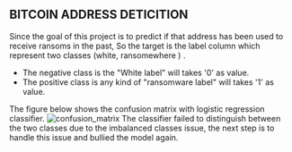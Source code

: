 ## BITCOIN ADDRESS DETICITION 

Since the goal of this project is to predict if that address has been used to receive ransoms in the past, So the target is the label column which represent two classes (white, ransomewhere ) . 
- The negative  class is the "White label" will takes '0' as value.              
- The positive class is any kind of "ransomware label" will takes '1' as value.

The figure below shows the confusion matrix with logistic regression classifier.
![confusion_matrix](https://user-images.githubusercontent.com/36573740/140067750-e29ce99d-24d8-4402-9a38-632a1e902c2f.jpg)
The classifier failed to distinguish between the two classes due to the imbalanced classes issue, the next step is to handle this issue and bullied the model again.
